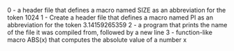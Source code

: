 0 - a header file that defines a macro named SIZE as an abbreviation for the token 1024
1 - Create a header file that defines a macro named PI as an abbreviation for the token 3.14159265359
2 -  a program that prints the name of the file it was compiled from, followed by a new line
3 - function-like macro ABS(x) that computes the absolute value of a number x
